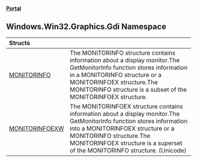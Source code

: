 #### [Portal](index.md 'index')

## Windows.Win32.Graphics.Gdi Namespace

| Structs | |
| :--- | :--- |
| [MONITORINFO](MONITORINFO.md 'Windows.Win32.Graphics.Gdi.MONITORINFO') | The MONITORINFO structure contains information about a display monitor.The GetMonitorInfo function stores information in a MONITORINFO structure or a MONITORINFOEX structure.The MONITORINFO structure is a subset of the MONITORINFOEX structure. |
| [MONITORINFOEXW](MONITORINFOEXW.md 'Windows.Win32.Graphics.Gdi.MONITORINFOEXW') | The MONITORINFOEX structure contains information about a display monitor.The GetMonitorInfo function stores information into a MONITORINFOEX structure or a MONITORINFO structure.The MONITORINFOEX structure is a superset of the MONITORINFO structure. (Unicode) |
